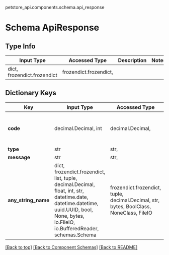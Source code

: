 petstore_api.components.schema.api_response
# Schema ApiResponse

## Type Info
Input Type | Accessed Type | Description | Notes
------------ | ------------- | ------------- | -------------
dict, frozendict.frozendict | frozendict.frozendict,  |  |

## Dictionary Keys
Key | Input Type | Accessed Type | Description | Notes
------------ | ------------- | ------------- | ------------- | -------------
**code** | decimal.Decimal, int | decimal.Decimal,  |  | [optional] value must be a 32 bit integer
**type** | str | str,  |  | [optional]
**message** | str | str,  |  | [optional]
**any_string_name** | dict, frozendict.frozendict, list, tuple, decimal.Decimal, float, int, str, datetime.date, datetime.datetime, uuid.UUID, bool, None, bytes, io.FileIO, io.BufferedReader, schemas.Schema | frozendict.frozendict, tuple, decimal.Decimal, str, bytes, BoolClass, NoneClass, FileIO | any string name can be used but the value must be the correct type | [optional]

[[Back to top]](#top) [[Back to Component Schemas]](../../../README.md#Component-Schemas) [[Back to README]](../../../README.md)
